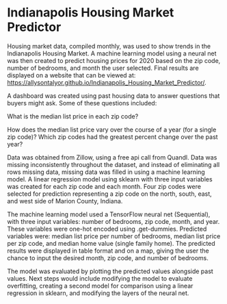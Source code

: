 # Indianapolis Housing Market Predictor

Housing market data, compiled monthly, was used to show trends in the Indianapolis Housing Market.  A machine learning model using a neural net was then created to predict housing prices for 2020 based on the zip code, number of bedrooms, and month the user selected.  Final results are displayed on a website that can be viewed at: https://allysontalyor.github.io/Indianapolis_Housing_Market_Predictor/.

A dashboard was created using past housing data to answer questions that buyers might ask.  Some of these questions included:

What is the median list price in each zip code?


How does the median list price vary over the course of a year (for a single zip code)?
Which zip codes had the greatest percent change over the past year?

Data was obtained from Zillow, using a free api call from Quandl.  Data was missing inconsistently throughout the dataset, and instead of eliminating all rows missing data, missing data was filled in using a machine learning model.  A linear regression model using sklearn with three input variables was created for each zip code and each month.  Four zip codes were selected for prediction representing a zip code on the north, south, east, and west side of Marion County, Indiana.

The machine learning model used a TensorFlow neural net (Sequential), with three input variables: number of bedrooms, zip code, month, and year.  These variables were one-hot encoded using .get-dummies.  Predicted variables were: median list price per number of bedrooms, median list price per zip code, and median home value (single family home).  The predicted results were displayed in table format and on a map, giving the user the chance to input the desired month, zip code, and number of bedrooms.

The model was evaluated by plotting the predicted values alongside past values.  Next steps would include modifying the model to evaluate overfitting, creating a second model for comparison using a linear regression in sklearn, and modifying the layers of the neural net.
